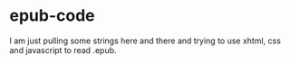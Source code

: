 # epub-code
I am just pulling some strings here and there and trying to use xhtml, css and javascript to read .epub.
